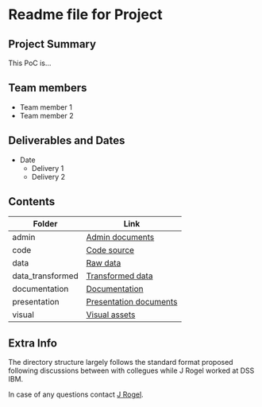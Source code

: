 # Readme file for Project

## Project Summary

This PoC is...

## Team members

- Team member 1
- Team member 2

## Deliverables and Dates

- Date
	- Delivery 1
	- Delivery 2


## Contents

| Folder           | Link |
|------------------|------|
| admin            | [Admin documents](./admin) |
| code           | [Code source](./code) |
| data             | [Raw data](./data) |
| data_transformed | [Transformed data](./data_transformed) |
| documentation    | [Documentation](./documentation)|
| presentation     | [Presentation documents](./presentation) |
| visual           | [Visual assets](./visual) |

## Extra Info

The directory structure largely follows the standard format proposed following discussions between with collegues while J Rogel worked at DSS IBM. 

In case of any questions contact [J Rogel](mailto:jay@tympahealth.com).
